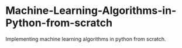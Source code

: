 # Machine-Learning-Algorithms-in-Python-from-scratch
Implementing machine learning algorithms in python from scratch.

